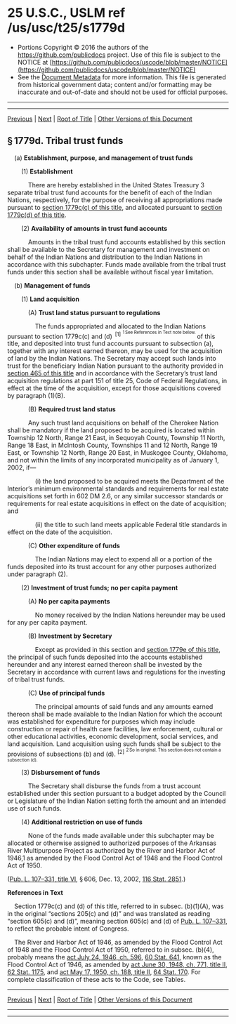 ---
---

# 25 U.S.C., USLM ref /us/usc/t25/s1779d

* Portions Copyright © 2016 the authors of the https://github.com/publicdocs project.
  Use of this file is subject to the NOTICE at [https://github.com/publicdocs/uscode/blob/master/NOTICE](https://github.com/publicdocs/uscode/blob/master/NOTICE)
* See the [Document Metadata](././../../../../..//README.md) for more information.
  This file is generated from historical government data; content and/or formatting may be inaccurate and out-of-date and should not be used for official purposes.

----------
----------

[Previous](./../../../../..//us/usc/t25/ch19/schXIII/m__us_usc_t25_s1779c.md) | [Next](./../../../../..//us/usc/t25/ch19/schXIII/m__us_usc_t25_s1779e.md) | [Root of Title](./../../../../../) | [Other Versions of this Document](https://publicdocs.github.io/go/links?ns=uslm&ref=%2Fus%2Fusc%2Ft25%2Fs1779d)

## § 1779d. Tribal trust funds

    (a) __Establishment, purpose, and management of trust funds__ 

        (1) __Establishment__ 

            There are hereby established in the United States Treasury 3 separate tribal trust fund accounts for the benefit of each of the Indian Nations, respectively, for the purpose of receiving all appropriations made pursuant to [section 1779c(c) of this title][/us/usc/t25/s1779c/c], and allocated pursuant to [section 1779c(d) of this title][/us/usc/t25/s1779c/d].

        (2) __Availability of amounts in trust fund accounts__ 

            Amounts in the tribal trust fund accounts established by this section shall be available to the Secretary for management and investment on behalf of the Indian Nations and distribution to the Indian Nations in accordance with this subchapter. Funds made available from the tribal trust funds under this section shall be available without fiscal year limitation.

    (b) __Management of funds__ 

        (1) __Land acquisition__ 

            (A) __Trust land status pursuant to regulations__ 

                The funds appropriated and allocated to the Indian Nations pursuant to section 1779c(c) and (d)  <sup>\[1\]</sup>  <sup><sup> 1 See References in Text note below. </sup></sup>  of this title, and deposited into trust fund accounts pursuant to subsection (a), together with any interest earned thereon, may be used for the acquisition of land by the Indian Nations. The Secretary may accept such lands into trust for the beneficiary Indian Nation pursuant to the authority provided in [section 465 of this title][/us/usc/t25/s465] and in accordance with the Secretary’s trust land acquisition regulations at part 151 of title 25, Code of Federal Regulations, in effect at the time of the acquisition, except for those acquisitions covered by paragraph (1)(B).

            (B) __Required trust land status__ 

            Any such trust land acquisitions on behalf of the Cherokee Nation shall be mandatory if the land proposed to be acquired is located within Township 12 North, Range 21 East, in Sequoyah County, Township 11 North, Range 18 East, in McIntosh County, Townships 11 and 12 North, Range 19 East, or Township 12 North, Range 20 East, in Muskogee County, Oklahoma, and not within the limits of any incorporated municipality as of January 1, 2002, if—

                (i) the land proposed to be acquired meets the Department of the Interior’s minimum environmental standards and requirements for real estate acquisitions set forth in 602 DM 2.6, or any similar successor standards or requirements for real estate acquisitions in effect on the date of acquisition; and

                (ii) the title to such land meets applicable Federal title standards in effect on the date of the acquisition.

            (C) __Other expenditure of funds__ 

                The Indian Nations may elect to expend all or a portion of the funds deposited into its trust account for any other purposes authorized under paragraph (2).

        (2) __Investment of trust funds; no per capita payment__ 

            (A) __No per capita payments__ 

                No money received by the Indian Nations hereunder may be used for any per capita payment.

            (B) __Investment by Secretary__ 

                Except as provided in this section and [section 1779e of this title][/us/usc/t25/s1779e], the principal of such funds deposited into the accounts established hereunder and any interest earned thereon shall be invested by the Secretary in accordance with current laws and regulations for the investing of tribal trust funds.

            (C) __Use of principal funds__ 

                The principal amounts of said funds and any amounts earned thereon shall be made available to the Indian Nation for which the account was established for expenditure for purposes which may include construction or repair of health care facilities, law enforcement, cultural or other educational activities, economic development, social services, and land acquisition. Land acquisition using such funds shall be subject to the provisions of subsections (b) and (d). <sup>\[2\]</sup>  <sup><sup> 2 So in original. This section does not contain a subsection (d). </sup></sup> 

        (3) __Disbursement of funds__ 

            The Secretary shall disburse the funds from a trust account established under this section pursuant to a budget adopted by the Council or Legislature of the Indian Nation setting forth the amount and an intended use of such funds.

        (4) __Additional restriction on use of funds__ 

            None of the funds made available under this subchapter may be allocated or otherwise assigned to authorized purposes of the Arkansas River Multipurpose Project as authorized by the River and Harbor Act of 1946,1 as amended by the Flood Control Act of 1948 and the Flood Control Act of 1950.

([Pub. L. 107–331, title VI][/us/pl/107/331/tVI], § 606, Dec. 13, 2002, [116 Stat. 2851][/us/stat/116/2851].)

 __References in Text__ 

    Section 1779c(c) and (d) of this title, referred to in subsec. (b)(1)(A), was in the original “sections 205(c) and (d)” and was translated as reading “section 605(c) and (d)”, meaning section 605(c) and (d) of [Pub. L. 107–331][/us/pl/107/331], to reflect the probable intent of Congress.

    The River and Harbor Act of 1946, as amended by the Flood Control Act of 1948 and the Flood Control Act of 1950, referred to in subsec. (b)(4), probably means the [act July 24, 1946, ch. 596][/us/act/1946-07-24/ch596], [60 Stat. 641][/us/stat/60/641], known as the Flood Control Act of 1946, as amended by [act June 30, 1948, ch. 771, title II][/us/act/1948-06-30/ch771/tII], [62 Stat. 1175][/us/stat/62/1175], and [act May 17, 1950, ch. 188, title II][/us/act/1950-05-17/ch188/tII], [64 Stat. 170][/us/stat/64/170]. For complete classification of these acts to the Code, see Tables.

----------

[Previous](./../../../../..//us/usc/t25/ch19/schXIII/m__us_usc_t25_s1779c.md) | [Next](./../../../../..//us/usc/t25/ch19/schXIII/m__us_usc_t25_s1779e.md) | [Root of Title](./../../../../../) | [Other Versions of this Document](https://publicdocs.github.io/go/links?ns=uslm&ref=%2Fus%2Fusc%2Ft25%2Fs1779d)

----------
----------

[/us/usc/t25/s1779c/c]: https://publicdocs.github.io/go/links?ns=uslm&ref=%2Fus%2Fusc%2Ft25%2Fs1779c%2Fc
[/us/usc/t25/s1779c/d]: https://publicdocs.github.io/go/links?ns=uslm&ref=%2Fus%2Fusc%2Ft25%2Fs1779c%2Fd
[/us/usc/t25/s465]: https://publicdocs.github.io/go/links?ns=uslm&ref=%2Fus%2Fusc%2Ft25%2Fs465
[/us/usc/t25/s1779e]: https://publicdocs.github.io/go/links?ns=uslm&ref=%2Fus%2Fusc%2Ft25%2Fs1779e
[/us/pl/107/331/tVI]: https://publicdocs.github.io/go/links?ns=uslm&ref=%2Fus%2Fpl%2F107%2F331%2FtVI
[/us/stat/116/2851]: https://publicdocs.github.io/go/links?ns=uslm&ref=%2Fus%2Fstat%2F116%2F2851
[/us/pl/107/331]: https://publicdocs.github.io/go/links?ns=uslm&ref=%2Fus%2Fpl%2F107%2F331
[/us/act/1946-07-24/ch596]: https://publicdocs.github.io/go/links?ns=uslm&ref=%2Fus%2Fact%2F1946-07-24%2Fch596
[/us/stat/60/641]: https://publicdocs.github.io/go/links?ns=uslm&ref=%2Fus%2Fstat%2F60%2F641
[/us/act/1948-06-30/ch771/tII]: https://publicdocs.github.io/go/links?ns=uslm&ref=%2Fus%2Fact%2F1948-06-30%2Fch771%2FtII
[/us/stat/62/1175]: https://publicdocs.github.io/go/links?ns=uslm&ref=%2Fus%2Fstat%2F62%2F1175
[/us/act/1950-05-17/ch188/tII]: https://publicdocs.github.io/go/links?ns=uslm&ref=%2Fus%2Fact%2F1950-05-17%2Fch188%2FtII
[/us/stat/64/170]: https://publicdocs.github.io/go/links?ns=uslm&ref=%2Fus%2Fstat%2F64%2F170


